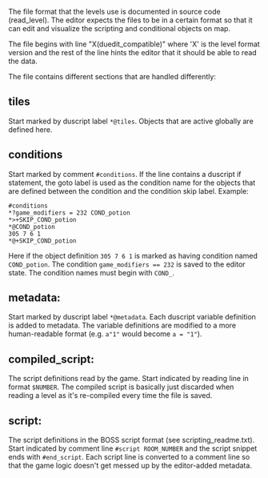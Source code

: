 The file format that the levels use is documented in source code (read_level).
The editor expects the files to be in a certain format so that it can edit and visualize
the scripting and conditional objects on map.

The file begins with line "X(duedit_compatible)" where 'X' is the level format version and the rest of
the line hints the editor that it should be able to read the data.

The file contains different sections that are handled differently:

## tiles

Start marked by duscript label `*@tiles`. Objects that are active globally are defined here.

## conditions

Start marked by comment `#conditions`. If the line contains a duscript if statement, the goto label
is used as the condition name for the objects that are defined between the condition and the condition
skip label. Example:
```
#conditions
*?game_modifiers = 232 COND_potion
*>+SKIP_COND_potion
*@COND_potion
305 7 6 1
*@+SKIP_COND_potion
```
Here if the object definition `305 7 6 1` is marked as having condition named `COND_potion`. The
condition `game_modifiers == 232` is saved to the editor state. The condition names must begin with
`COND_`.

## metadata:

Start marked by duscript label `*@metadata`. Each duscript variable definition is added to metadata.
The variable definitions are modified to a more human-readable format (e.g. `a"1"` would become `a = "1"`).

## compiled_script:

The script definitions read by the game. Start indicated by reading line in format `$NUMBER`.
The compiled script is basically just discarded when reading a level as it's re-compiled every time
the file is saved.

## script:

The script definitions in the BOSS script format (see scripting_readme.txt). Start indicated by comment
line `#script ROOM_NUMBER` and the script snippet ends with `#end_script`. Each script line is converted
to a comment line so that the game logic doesn't get messed up by the editor-added metadata.